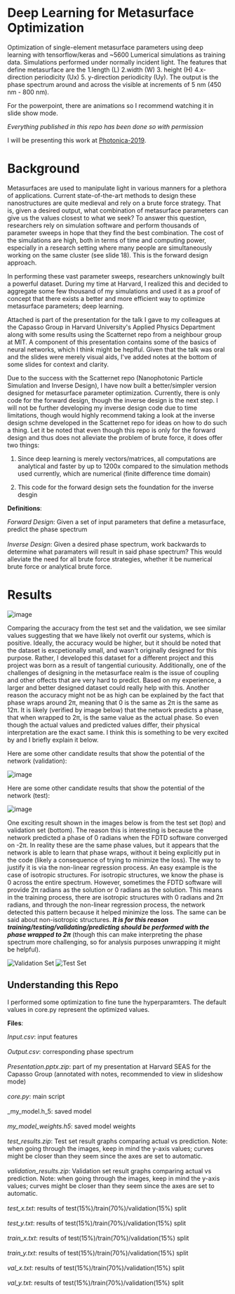 # Deep Learning for Metasurface Optimization

Optimization of single-element metasurface parameters using deep learning with tensorflow/keras and ~5600 Lumerical simulations as training data. Simulations performed under normally incident light. The features that define metasurface are the 1.length (L) 2.width (W) 3. height (H) 4.x-direction periodicity (Ux) 5. y-direction periodicity (Uy). The output is the phase spectrum around and across the visible at increments of 5 nm (450 nm - 800 nm).

For the powerpoint, there are animations so I recommend watching it in slide show mode.

_Everything published in this repo has been done so with permission_

I will be presenting this work at [Photonica-2019](http://www.photonica.ac.rs/).

# Background

Metasurfaces are used to manipulate light in various manners for a plethora of applications. Current state-of-the-art methods to design these nanostructures are quite medieval and rely on a brute force strategy. That is, given a desired output, what combination of metasurface parameters can give us the values closest to what we seek? To answer this question, researchers rely on simulation software and perform thousands of parameter sweeps in hope that they find the best combination. The cost of the simulations are high, both in terms of time and computing power, especially in a research setting where many people are simultaneously working on the same cluster (see slide 18). This is the forward design approach.

In performing these vast parameter sweeps, researchers unknowingly built a powerful dataset. During my time at Harvard, I realized this and decided to aggregate some few thousand of my simulations and used it as a proof of concept that there exists a better and more efficient way to optimize metasurface parameters; deep learning. 

Attached is part of the presentation for the talk I gave to my colleagues at the Capasso Group in Harvard University's Applied Physics Department along with some results using the Scatternet repo from a neighbour group at MIT. A component of this presentation contains some of the basics of neural networks, which I think might be heplful. Given that the talk was oral and the slides were merely visual aids, I've added notes at the bottom of some slides for context and clarity. 

Due to the success with the Scatternet repo (Nanophotonic Particle Simulation and Inverse Design), I have now built a better/simpler version designed for metasurface parameter optimization. Currently, there is only code for the forward design, though the inverse design is the next step. I will not be further developing my inverse design code due to time limitations, though would highly recommend taking a look at the inverse design schme developed in the Scatternet repo for ideas on how to do such a thing. Let it be noted that even though this repo is only for the forward design and thus does not alleviate the problem of brute force, it does offer two things:

1) Since deep learning is merely vectors/matrices, all computations are analytical and faster by up to 1200x compared to the simulation methods used currently, which are numerical (finite difference time domain)

2) This code for the forward design sets the foundation for the inverse desgin

**Definitions**:

*Forward Design*: Given a set of input parameters that define a metasurface, predict the phase spectrum <br>
<br>
*Inverse Design*: Given a desired phase spectrum, work backwards to determine what paramaters will result in said phase spectrum? This would alleviate the need for all brute force strategies, whether it be numerical brute force or analytical brute force.


# Results

![image](/Images/Summary.png)


Comparing the accuracy from the test set and the validation, we see similar values suggesting that we have likely not overfit our systems, which is positive. Ideally, the accuracy would be higher, but it should be noted that the dataset is excpetionally small, and wasn't originally designed for this purpose. Rather, I developed this dataset for a different project and this project was born as a result of tangential curiousity. Additionally, one of the challenges of designing in the metasurface realm is the issue of coupling and other offects that are very hard to predict. Based on my experience, a larger and better designed dataset could really help with this. Another reason the accuracy might not be as high can be explained by the fact that phase wraps around 2π, meaning that 0 is the same as 2π is the same as 12π. It is likely (verified by image below) that the network predicts a phase, that when wrapped to 2π, is the same value as the actual phase. So even though the actual values and predicted values differ, their physical interpretation are the exact same. I think this is something to be very excited by and I briefly explain it below.

Here are some other candidate results that show the potential of the network (validation):

![image](/Images/results_validation.png)

Here are some other candidate results that show the potential of the network (test):

![image](/Images/results_test.png)


One exciting result shown in the images below is from the test set (top) and validation set (bottom). The reason this is interesting is because the network predicted a phase of 0 radians when the FDTD software converged on -2π. In reality these are the same phase values, but it appears that the network is able to learn that phase wraps, without it being explicitly put in the code (likely a consequence of trying to minimize the loss). The way to justify it is via the non-linear regression process. An easy example is the case of isotropic structures. For isotropic structures, we know the phase is 0 across the entire spectrum. However, sometimes the FDTD software will provide 2π radians as the solution or 0 radians as the solution. This means in the training process, there are isotropic structures with 0 radians and 2π radians, and through the non-linear regression process, the network detected this pattern because it helped minimize the loss. The same can be said about non-isotropic structures. _**It is for this reason training/testing/validating/predicting should be performed with the phase wrapped to 2π**_ (though this can make interpreting the phase spectrum more challenging, so for analysis purposes unwrapping it might be helpful).


![Validation Set](/Images/val_408.png)
![Test Set](/Images/test_434.png)

## Understanding this Repo

I performed some optimization to fine tune the hyperparamters. The default values in core.py represent the optimized values.

**Files**:

_Input.csv_: input features <br><br>
_Output.csv_: corresponding phase spectrum <br><br>
_Presentation.pptx.zip_: part of my presentation at Harvard SEAS for the Capasso Group (annotated with notes, recommended to view in slideshow mode) <br><br>
_core.py_: main script <br><br>
_my_model.h_5: saved model <br><br>
_my_model_weights.h5_: saved model weights<br><br>
_test_results.zip_: Test set result graphs comparing actual vs prediction. Note: when going through the images, keep in mind the y-axis values; curves might be closer than they seem since the axes are set to automatic. <br><br>
_validation_results.zip_: Validation set result graphs comparing actual vs prediction. Note: when going through the images, keep in mind the y-axis values; curves might be closer than they seem since the axes are set to automatic. <br> <br> 
_test_x.txt_: results of test(15%)/train(70%)/validation(15%) split <br> <br>
_test_y.txt_: results of test(15%)/train(70%)/validation(15%) split <br><br>
_train_x.txt_: results of test(15%)/train(70%)/validation(15%) split <br><br>
_train_y.txt_: results of test(15%)/train(70%)/validation(15%) split <br><br>
_val_x.txt_: results of test(15%)/train(70%)/validation(15%) split <br><br>
_val_y.txt_: results of test(15%)/train(70%)/validation(15%) split <br><br>

